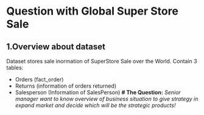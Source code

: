 # Question with Global Super Store Sale
## 1.Overview about dataset
Dataset stores sale ìnormation of SuperStore Sale over the World.
Contain 3 tables:
  - Orders (fact_order)
  - Returns (information of orders returned)
  - Salesperson (Information of SalesPerson)
**# The Question:**
*Senior manager want to know overview of business situation to give strategy in expand market and decide which will be the strategic products!*
